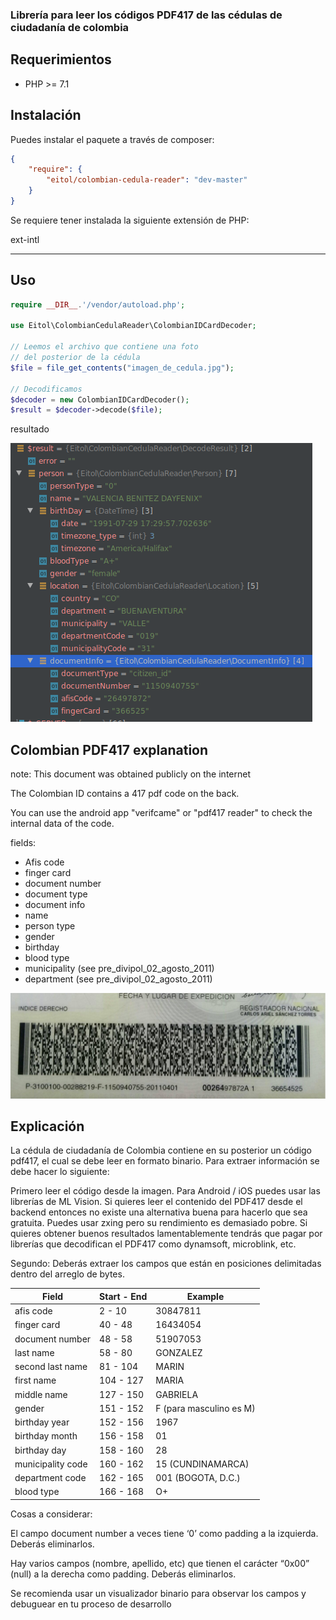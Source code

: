 ### Librería para leer los códigos PDF417 de las cédulas de ciudadanía de colombia 


## Requerimientos

-   PHP >= 7.1


## Instalación
Puedes instalar el paquete a través de composer:

```json
{  
    "require": {
        "eitol/colombian-cedula-reader": "dev-master"
    }  
}
```

Se requiere tener instalada la siguiente extensión de PHP:

ext-intl

--------------------


## Uso

```php
require __DIR__.'/vendor/autoload.php';

use Eitol\ColombianCedulaReader\ColombianIDCardDecoder;

// Leemos el archivo que contiene una foto 
// del posterior de la cédula
$file = file_get_contents("imagen_de_cedula.jpg");

// Decodificamos
$decoder = new ColombianIDCardDecoder();
$result = $decoder->decode($file);

```

resultado 

![doc/result.png](doc/result.png)

## Colombian PDF417 explanation

note: This document was obtained publicly on the internet 

The Colombian ID contains a 417 pdf code on the back.

You can use the android app "verifcame" or "pdf417 reader" to check the internal data of the code.

fields:

- Afis code
- finger card
- document number
- document type
- document info
- name
- person type
- gender
- birthday
- blood type
- municipality (see pre_divipol_02_agosto_2011)
- department (see pre_divipol_02_agosto_2011)

![tests/test_data/best_quality_1.jpg](tests/testdata/best_quality_1.jpg)

## Explicación

La cédula de ciudadanía de Colombia contiene en su posterior un código pdf417, el cual se debe leer en formato binario. Para extraer información se debe hacer lo siguiente:

Primero leer el código desde la imagen. 
Para Android / iOS puedes usar las librerías de ML Vision.
Si quieres leer el contenido del PDF417 desde el backend entonces no existe una alternativa buena para hacerlo que sea gratuita. Puedes usar zxing pero su rendimiento es demasiado pobre. Si quieres obtener buenos resultados lamentablemente tendrás que pagar por librerías que decodifican el PDF417 como dynamsoft, microblink, etc.

Segundo: Deberás extraer los campos que están en posiciones delimitadas dentro del arreglo de bytes.

| Field             | Start - End | Example                 |
| ----------------- | ----------- | ----------------------- |
| afis code         | 2 - 10      | 30847811                |
| finger card       | 40 - 48     | 16434054                |
| document number   | 48 - 58     | 51907053                |
| last name         | 58 - 80     | GONZALEZ                |
| second last name  | 81 - 104    | MARIN                   |
| first name        | 104 - 127   | MARIA                   |
| middle name       | 127 - 150   | GABRIELA                |
| gender            | 151 - 152   | F (para masculino es M) |
| birthday year     | 152 - 156   | 1967                    |
| birthday month    | 156 - 158   | 01                      |
| birthday day      | 158 - 160   | 28                      |
| municipality code | 160 - 162   | 15 (CUNDINAMARCA)       |
| department code   | 162 - 165   | 001 (BOGOTA, D.C.)      |
| blood type        | 166 - 168   | O+                      |

Cosas a considerar:

El campo document number a veces tiene ‘0’ como padding a la izquierda. Deberás eliminarlos.

Hay varios campos (nombre, apellido, etc) que tienen el carácter “0x00” (null) a la derecha como padding. Deberás eliminarlos.

Se recomienda usar un visualizador binario para observar los campos y debuguear en tu proceso de desarrollo




